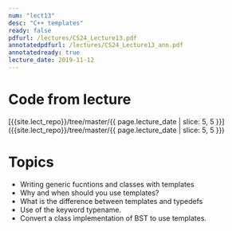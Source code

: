```yaml
---
num: "lect13"
desc: "C++ templates"
ready: false
pdfurl: /lectures/CS24_Lecture13.pdf
annotatedpdfurl: /lectures/CS24_Lecture13_ann.pdf
annotatedready: true
lecture_date: 2019-11-12
---
```


# Code from lecture

[{{site.lect_repo}}/tree/master/{{ page.lecture_date | slice: 5, 5 }}]({{site.lect_repo}}/tree/master/{{ page.lecture_date | slice: 5, 5 }})



# Topics
* Writing generic fucntions and classes with templates
* Why and when should you use templates?
* What is the difference between templates and typedefs
* Use of the keyword typename.
* Convert a class implementation of BST to use templates.


